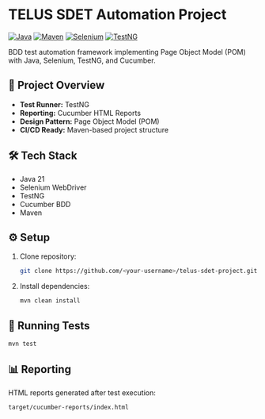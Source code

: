 # TELUS SDET Automation Project

[![Java](https://img.shields.io/badge/Java-21-blue.svg)](https://java.com)
[![Maven](https://img.shields.io/badge/Maven-3.8.6-blue.svg)](https://maven.apache.org)
[![Selenium](https://img.shields.io/badge/Selenium-4.1.4-orange.svg)](https://selenium.dev)
[![TestNG](https://img.shields.io/badge/TestNG-7.5-red.svg)](https://testng.org)

BDD test automation framework implementing Page Object Model (POM) with Java, Selenium, TestNG, and Cucumber.

## 🚀 Project Overview
- **Test Runner:** TestNG
- **Reporting:** Cucumber HTML Reports
- **Design Pattern:** Page Object Model (POM)
- **CI/CD Ready:** Maven-based project structure

## 🛠 Tech Stack
- Java 21
- Selenium WebDriver
- TestNG
- Cucumber BDD
- Maven

## ⚙️ Setup
1. Clone repository:
   ```bash
   git clone https://github.com/<your-username>/telus-sdet-project.git
   ```
2. Install dependencies:
   ```bash
   mvn clean install
   ```

## 🧪 Running Tests
```bash
mvn test
```

## 📊 Reporting
HTML reports generated after test execution:
```
target/cucumber-reports/index.html
```

